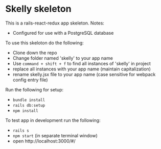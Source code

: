 # Skelly skeleton

This is a rails-react-redux app skeleton. 
Notes:
- Configured for use with a PostgreSQL database

To use this skeloton do the following:

- Clone down the repo
- Change folder named 'skelly' to your app name
- Use `command + shift + f` to find all instances of 'skelly' in project
- replace all instances with your app name (maintain capitalization)
- rename skelly.jsx file to your app name (case sensitive for webpack config entry file)

Run the following for setup:
  - `bundle install`
  - `rails db:setup`
  - `npm install`

To test app in development run the following:
  - `rails s`
  - `npm start` (in separate terminal window)
  - open http://localhost:3000/#/
